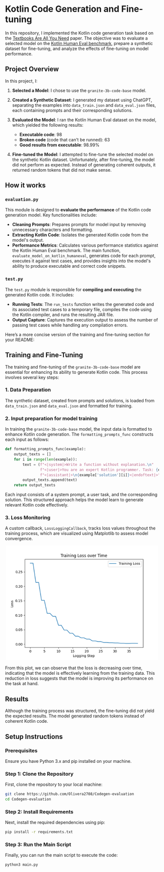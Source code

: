 # Kotlin Code Generation and Fine-tuning

In this repository, I implemented the Kotlin code generation task based on the [Textbooks Are All You Need](https://arxiv.org/abs/2306.11644) paper. The objective was to evaluate a selected model on the [Kotlin Human Eval benchmark](https://huggingface.co/datasets/JetBrains/Kotlin_HumanEval), prepare a synthetic dataset for fine-tuning, and analyze the effects of fine-tuning on model performance.

## Project Overview

In this project, I:

1. **Selected a Model**: I chose to use the `granite-3b-code-base` model.
2. **Created a Synthetic Dataset**: I generated my dataset using ChatGPT, separating the examples into `data_train.json` and `data_eval.json` files, each containing prompts and their corresponding solutions.
3. **Evaluated the Model**: I ran the Kotlin Human Eval dataset on the model, which yielded the following results:
   - **Executable code**: 98
   - **Broken code** (code that can't be runned): 63
   - **Good results from executable**: 98.99%

4. **Fine-tuned the Model**: I attempted to fine-tune the selected model on the synthetic Kotlin dataset. Unfortunately, after fine-tuning, the model did not perform as expected. Instead of generating coherent outputs, it returned random tokens that did not make sense.

## How it works
### `evaluation.py`

This module is designed to **evaluate the performance** of the Kotlin code generation model. Key functionalities include:

- **Cleaning Prompts**: Prepares prompts for model input by removing unnecessary characters and formatting.
- **Extracting Kotlin Code**: Isolates the generated Kotlin code from the model's output.
- **Performance Metrics**: Calculates various performance statistics against the Kotlin Human Eval benchmark. The main function, `evaluate_model_on_kotlin_humaneval`, generates code for each prompt, executes it against test cases, and provides insights into the model's ability to produce executable and correct code snippets.

### `test.py`

The `test.py` module is responsible for **compiling and executing** the generated Kotlin code. It includes:

- **Running Tests**: The `run_tests` function writes the generated code and its associated test cases to a temporary file, compiles the code using the Kotlin compiler, and runs the resulting JAR file.
- **Output Capture**: Captures the execution output to assess the number of passing test cases while handling any compilation errors.

Here’s a more concise version of the training and fine-tuning section for your README:

## Training and Fine-Tuning

The training and fine-tuning of the `granite-3b-code-base` model are essential for enhancing its ability to generate Kotlin code. This process involves several key steps:

### 1. Data Preparation

The synthetic dataset, created from prompts and solutions, is loaded from `data_train.json` and `data_eval.json` and formatted for training.

### 2. Input preparation for model training

In training the `granite-3b-code-base` model, the input data is formatted to enhance Kotlin code generation. The `formatting_prompts_func` constructs each input as follows:

```python
def formatting_prompts_func(example):
    output_texts = []
    for i in range(len(example)):
        text = (f"<|system|>Write a function without explanation.\n"
                f"<|user|>You are an expert Kotlin programmer. Task: {example['prompt'][i]}\n"
                f"<|assistant|>\n{example['solution'][i]}<|endoftext|>")
        output_texts.append(text)
    return output_texts
```

Each input consists of a system prompt, a user task, and the corresponding solution. This structured approach helps the model learn to generate relevant Kotlin code effectively.

### 3. Loss Monitoring

A custom callback, `LossLoggingCallback`, tracks loss values throughout the training process, which are visualized using Matplotlib to assess model convergence.

<div align="center">
    <img src="loss.png" alt="Training Loss" width=500>
</div>

From this plot, we can observe that the loss is decreasing over time, indicating that the model is effectively learning from the training data. This reduction in loss suggests that the model is improving its performance on the task at hand.

## Results

Although the training process was structured, the fine-tuning did not yield the expected results. The model generated random tokens instead of coherent Kotlin code.

## Setup Instructions

### Prerequisites

Ensure you have Python 3.x and pip installed on your machine.

### Step 1: Clone the Repository

First, clone the repository to your local machine:

```bash
git clone https://github.com/Olivera2708/Codegen-evaluation
cd Codegen-evaluation
```

### Step 2: Install Requirements

Next, install the required dependencies using pip:

```bash
pip install -r requirements.txt
```

### Step 3: Run the Main Script

Finally, you can run the main script to execute the code:

```bash
python3 main.py
```